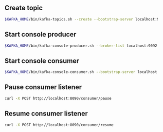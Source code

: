 ## Create topic

```bash
$KAFKA_HOME/bin/kafka-topics.sh --create --bootstrap-server localhost:9092 --replication-factor 1 --partitions 5 --topic CounterJsonTopic
```

## Start console producer

```bash
$KAFKA_HOME/bin/kafka-console-producer.sh --broker-list localhost:9092 --topic CounterJsonTopic
```

## Start console consumer

```bash
$KAFKA_HOME/bin/kafka-console-consumer.sh --bootstrap-server localhost:9092 --topic CounterJsonTopic
```

## Pause consumer listener

```bash
curl -X POST http://localhost:8090/consumer/pause
```

## Resume consumer listener

```bash
curl -X POST http://localhost:8090/consumer/resume
```
